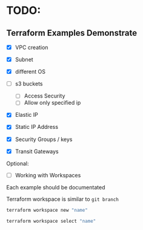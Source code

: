 
# TODO:
## Terraform Examples Demonstrate

* [x] VPC creation
* [x] Subnet
* [x] different OS
* [ ] s3 buckets
    * [ ] Access Security
    * [ ] Allow only specified ip
* [X] Elastic IP
* [X] Static IP Address
* [X] Security Groups / keys
* [X] Transit Gateways


Optional:
* [ ] Working with Workspaces

Each example should be documentated

Terraform workspace is similar to `git branch`

```bash
terraform workspace new "name"
```

```bash
terraform workspace select "name"
```
